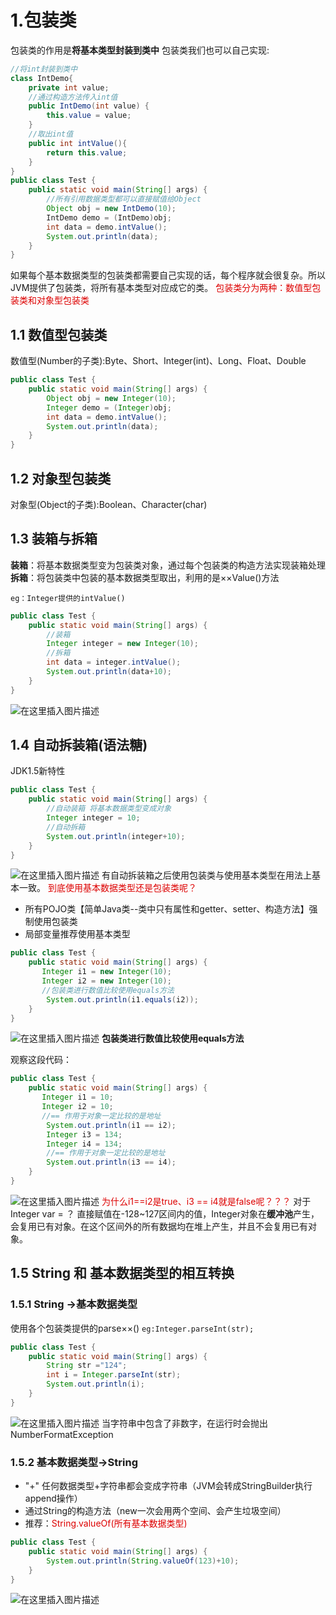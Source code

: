 
# 1.包装类
包装类的作用是**将基本类型封装到类中**
包装类我们也可以自己实现:
```java
//将int封装到类中
class IntDemo{
    private int value;
    //通过构造方法传入int值
    public IntDemo(int value) {
        this.value = value;
    }
    //取出int值
    public int intValue(){
        return this.value;
    }
}
public class Test {
    public static void main(String[] args) {
        //所有引用数据类型都可以直接赋值给Object
        Object obj = new IntDemo(10);
        IntDemo demo = (IntDemo)obj;
        int data = demo.intValue();
        System.out.println(data);
    }
}
```
如果每个基本数据类型的包装类都需要自己实现的话，每个程序就会很复杂。所以JVM提供了包装类，将所有基本类型对应成它的类。
<font color="#dd0000">包装类分为两种：数值型包装类和对象型包装类</font>
## 1.1 数值型包装类
数值型(Number的子类):Byte、Short、Integer(int)、Long、Float、Double
```java
public class Test {
    public static void main(String[] args) {
        Object obj = new Integer(10);
        Integer demo = (Integer)obj;
        int data = demo.intValue();
        System.out.println(data);
    }
}
```
## 1.2 对象型包装类

对象型(Object的子类):Boolean、Character(char)
## 1.3 装箱与拆箱
**装箱**：将基本数据类型变为包装类对象，通过每个包装类的构造方法实现装箱处理
**拆箱**：将包装类中包装的基本数据类型取出，利用的是××Value()方法

    eg：Integer提供的intValue()
```java
public class Test {
    public static void main(String[] args) {
        //装箱
        Integer integer = new Integer(10);
        //拆箱
        int data = integer.intValue();
        System.out.println(data+10);
    }
}
```
![在这里插入图片描述](https://img-blog.csdnimg.cn/20190404210017354.png)
## 1.4 自动拆装箱(语法糖)
JDK1.5新特性
```java
public class Test {
    public static void main(String[] args) {
        //自动装箱 将基本数据类型变成对象
        Integer integer = 10;
        //自动拆箱
        System.out.println(integer+10);
    }
}
```
![在这里插入图片描述](https://img-blog.csdnimg.cn/20190404210009128.png)
有自动拆装箱之后使用包装类与使用基本类型在用法上基本一致。
<font color="#dd0000">到底使用基本数据类型还是包装类呢？</font>

 - 所有POJO类【简单Java类--类中只有属性和getter、setter、构造方法】强制使用包装类
 - 局部变量推荐使用基本类型
```java
public class Test {
    public static void main(String[] args) {
       Integer i1 = new Integer(10);
       Integer i2 = new Integer(10);
       //包装类进行数值比较使用equals方法
        System.out.println(i1.equals(i2));
    }
}
```
![在这里插入图片描述](https://img-blog.csdnimg.cn/20190404205940901.png)
**包装类进行数值比较使用equals方法**

观察这段代码：
```java
public class Test {
    public static void main(String[] args) {
       Integer i1 = 10;
       Integer i2 = 10;
       //== 作用于对象一定比较的是地址
        System.out.println(i1 == i2);
        Integer i3 = 134;
        Integer i4 = 134;
        //== 作用于对象一定比较的是地址
        System.out.println(i3 == i4);
    }
}
```
![在这里插入图片描述](https://img-blog.csdnimg.cn/20190404205702105.png)
<font color="#dd0000">为什么i1==i2是true、i3 == i4就是false呢？？？</font>
对于Integer var = ？ 直接赋值在-128~127区间内的值，Integer对象在**缓冲池**产生，会复用已有对象。在这个区间外的所有数据均在堆上产生，并且不会复用已有对象。
## 1.5 String 和 基本数据类型的相互转换
### 1.5.1 String ->基本数据类型
使用各个包装类提供的parse××() `eg:Integer.parseInt(str);`
```java
public class Test {
    public static void main(String[] args) {
        String str ="124";
        int i = Integer.parseInt(str);
        System.out.println(i);
    }
}
```
![在这里插入图片描述](https://img-blog.csdnimg.cn/20190404210349885.png)
当字符串中包含了非数字，在运行时会抛出NumberFormatException
### 1.5.2 基本数据类型->String
 - "+" 任何数据类型+字符串都会变成字符串（JVM会转成StringBuilder执行append操作）
 - 通过String的构造方法（new一次会用两个空间、会产生垃圾空间）
 - 推荐：<font color="#dd0000">String.valueOf(所有基本数据类型)</font>
```java
public class Test {
    public static void main(String[] args) {
        System.out.println(String.valueOf(123)+10);
    }
}
```
![在这里插入图片描述](https://img-blog.csdnimg.cn/20190404210924731.png)
